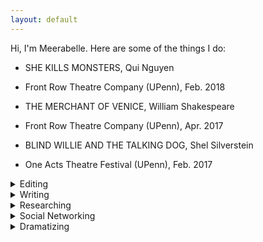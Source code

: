 ```yaml
---
layout: default
---
```


Hi, I'm Meerabelle. Here are some of the things I do:

* SHE KILLS MONSTERS, Qui Nguyen

* Front Row Theatre Company (UPenn), Feb. 2018

* THE MERCHANT OF VENICE, William Shakespeare

* Front Row Theatre Company (UPenn), Apr. 2017

* BLIND WILLIE AND THE TALKING DOG, Shel Silverstein

* One Acts Theatre Festival (UPenn), Feb. 2017


<details>
<summary> Editing </summary>

   I've worked at Jacket 2.
</details>


<details>
<summary> Writing </summary>

</details>


<details>
<summary> Researching </summary>

</details>


<details>
<summary> Social Networking </summary>

</details>


<details>
<summary> Dramatizing </summary>

    Directing

  * SHE KILLS MONSTERS, Qui Nguyen

  * Front Row Theatre Company (UPenn), Feb. 2018

  * THE MERCHANT OF VENICE, William Shakespeare

  * Front Row Theatre Company (UPenn), Apr. 2017

  * BLIND WILLIE AND THE TALKING DOG, Shel Silverstein

  * One Acts Theatre Festival (UPenn), Feb. 2017


FILM NOIR, Adam Symkowicz
One Acts Theatre Festival (UPenn), Feb. 2016
THE CHAIRS, Eugene Ionesco
United World College of Southeast Asia, Mar. 2015
Lighting Design
STICKFLY, Lydia R. Diamond
African American Arts Alliance (UPenn), Mar. 2018
AR X NAACH PRESENTS: THE FOUR ELEMENTS
African Rhythms, PENNaach (UPenn), Dec. 2017
THE COLORED MUSEUM, George C. Wolfe
African American Arts Alliance (UPenn), Nov. 2017
I AM ANTIGONE, Saudamini Siegrist
PenNaatak (UPenn), Nov. 2017
RED, John Logan
iNtuitons Experimental Theatre (UPenn), Apr. 2016
SONS OF THE PROPHET, Stephen Karam
Penn Players, PenNaatak (UPenn), Mar. 2016
BIG FAT CITY,  Mahesh Dattani
PenNaatak (UPenn), Oct. 2015
Production and Leadership
INTUITONS EXPERIMENTAL THEATRE
Co-Chair, May 2018–Dec. 2018
Alternative Theatre Festival Producer, Sept. 2018
Vice Chair, May 2017–18
Publicity Manager, May 2016–17
PENN SARGAM
President, Sept. 2018–May 2019
Show Chair, Jan. 2017–May 2018
</details>
